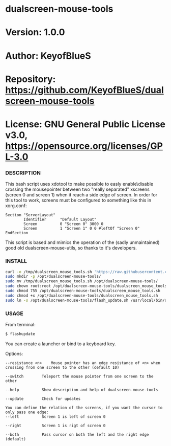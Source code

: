 # dualscreen-mouse-tools

# Version:    1.0.0
# Author:     KeyofBlueS
# Repository: https://github.com/KeyofBlueS/dualscreen-mouse-tools
# License:    GNU General Public License v3.0, https://opensource.org/licenses/GPL-3.0

### DESCRIPTION
This bash script uses xdotool to make possible to easly enable\disable crossing the mousepointer between two "really separated" xscreens (screen 0 and screen 1) when it reach a side edge of screen. In order for this tool to work, screens must be configured to something like this in xorg.conf:
```
Section "ServerLayout"
        Identifier      "Default Layout"
        Screen          0 "Screen 0" 3000 0
        Screen          1 "Screen 1" 0 0 #leftOf "Screen 0"
EndSection
```
This script is based and mimics the operation of the (sadly unmaintained) good old dualscreen-mouse-utils, so thanks to it's developers.

### INSTALL
```sh
curl -o /tmp/dualscreen_mouse_tools.sh 'https://raw.githubusercontent.com/KeyofBlueS/dualscreen-mouse-tools/master/dualscreen_mouse_tools.sh'
sudo mkdir -p /opt/dualscreen-mouse-tools/
sudo mv /tmp/dualscreen_mouse_tools.sh /opt/dualscreen-mouse-tools/
sudo chown root:root /opt/dualscreen-mouse-tools/dualscreen_mouse_tools.sh
sudo chmod 755 /opt/dualscreen-mouse-tools/dualscreen_mouse_tools.sh
sudo chmod +x /opt/dualscreen-mouse-tools/dualscreen_mouse_tools.sh
sudo ln -s /opt/dualscreen-mouse-tools/flash_update.sh /usr/local/bin/dualscreenmouse
```
### USAGE
From terminal:
```sh
$ flashupdate
```
You can create a launcher or bind to a keyboard key.

Options:
```
--resistance <n>	Mouse pointer has an edge resistance of <n> when crossing from one screen to the other (default 10)

--switch		Teleport the mouse pointer from one screen to the other

--help			Show description and help of dualscreen-mouse-tools

--update		Check for updates

You can define the relation of the screens, if you want the cursor to only pass one edge:
--left			Screen 1 is left of screen 0

--right			Screen 1 is rigt of screen 0

--both			Pass cursor on both the left and the right edge (default)
```

